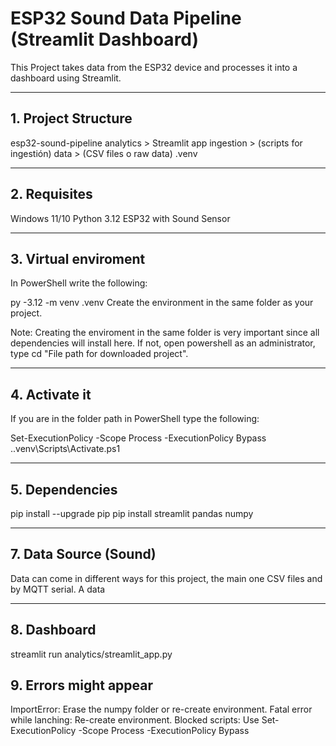 # ESP32 Sound Data Pipeline (Streamlit Dashboard)
This Project takes data from the ESP32 device and processes it into a dashboard using Streamlit. 

-------------------------------------------------------------------------------------------------------------------------------------------------------------------------------

## 1. Project Structure
esp32-sound-pipeline
analytics > Streamlit app
ingestion > (scripts for ingestión)
data > (CSV files o raw data)
.venv

-------------------------------------------------------------------------------------------------------------------------------------------------------------------------------

## 2. Requisites
Windows 11/10
Python 3.12
ESP32 with Sound Sensor

-------------------------------------------------------------------------------------------------------------------------------------------------------------------------------

## 3. Virtual enviroment

In PowerShell write the following:

py -3.12 -m venv .venv
Create the environment in the same folder as your project. 

Note: Creating the enviroment in the same folder is very important since all dependencies will install here. If not, open powershell as an administrator, type cd "File path for downloaded project".

-------------------------------------------------------------------------------------------------------------------------------------------------------------------------------


## 4. Activate it
If you are in the folder path in PowerShell type the following: 

Set-ExecutionPolicy -Scope Process -ExecutionPolicy Bypass
.\.venv\Scripts\Activate.ps1

-------------------------------------------------------------------------------------------------------------------------------------------------------------------------------

## 5. Dependencies
   
pip install --upgrade pip
pip install streamlit pandas numpy

-------------------------------------------------------------------------------------------------------------------------------------------------------------------------------

## 7. Data Source (Sound)
Data can come in different ways for this project, the main one CSV files and by MQTT serial. A data 

-------------------------------------------------------------------------------------------------------------------------------------------------------------------------------

## 8. Dashboard
streamlit run analytics/streamlit_app.py

## 9. Errors might appear
ImportError: Erase the numpy folder or re-create environment. 
Fatal error while lanching: Re-create environment.
Blocked scripts: Use Set-ExecutionPolicy -Scope Process -ExecutionPolicy Bypass

